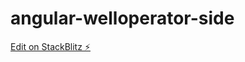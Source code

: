 # angular-welloperator-side

[Edit on StackBlitz ⚡️](https://stackblitz.com/edit/angular-welloperator-side)